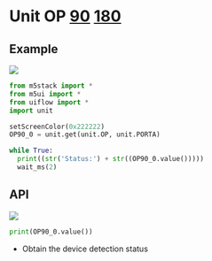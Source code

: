 # Unit OP [90](/en/unit/OP.90) [180](/en/unit/OP180)

## Example

<img class="blockly_svg" src="https://m5stack.oss-cn-shenzhen.aliyuncs.com/resource/docs/static/assets/img/uiflow/blockly/unit/op_90_180/uiflow_block_example.svg">

```python
from m5stack import *
from m5ui import *
from uiflow import *
import unit

setScreenColor(0x222222)
OP90_0 = unit.get(unit.OP, unit.PORTA)

while True:
  print((str('Status:') + str((OP90_0.value()))))
  wait_ms(2)
```

## API

<img class="blockly_svg" src="https://m5stack.oss-cn-shenzhen.aliyuncs.com/resource/docs/static/assets/img/uiflow/blockly/unit/op_90_180/uiflow_block_op_value.svg">

```python
print(OP90_0.value())
```

- Obtain the device detection status